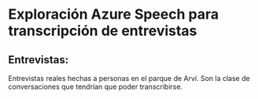 # Exploración Azure Speech para transcripción de entrevistas

## Entrevistas:
Entrevistas reales hechas a personas en el parque de Arví. Son la clase de conversaciones que tendrían que poder transcribirse.